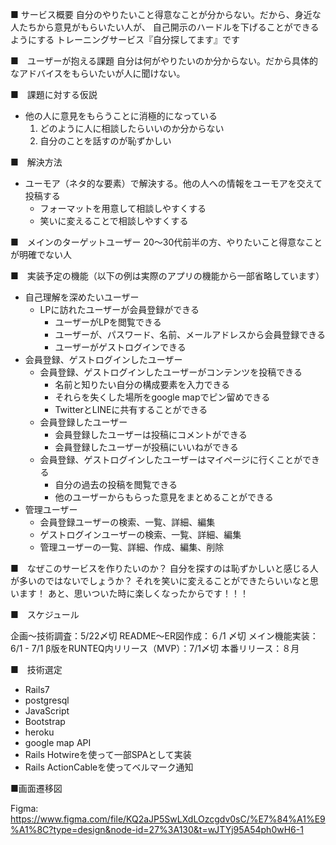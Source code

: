 ■ サービス概要
自分のやりたいこと得意なことが分からない。だから、身近な人たちから意見がもらいたい人が、
自己開示のハードルを下げることができるようにする
トレーニングサービス『自分探してます』です

■　ユーザーが抱える課題
自分は何がやりたいのか分からない。だから具体的なアドバイスをもらいたいが人に聞けない。

■　課題に対する仮説
- 他の人に意見をもらうことに消極的になっている
  1. どのように人に相談したらいいのか分からない
  2. 自分のことを話すのが恥ずかしい

■　解決方法
- ユーモア（ネタ的な要素）で解決する。他の人への情報をユーモアを交えて投稿する
  - フォーマットを用意して相談しやすくする
  - 笑いに変えることで相談しやすくする

■　メインのターゲットユーザー
20〜30代前半の方、やりたいこと得意なことが明確でない人

■　実装予定の機能（以下の例は実際のアプリの機能から一部省略しています）
- 自己理解を深めたいユーザー
    - LPに訪れたユーザーが会員登録ができる
       - ユーザーがLPを閲覧できる
       - ユーザーが、パスワード、名前、メールアドレスから会員登録できる
       - ユーザーがゲストログインできる
- 会員登録、ゲストログインしたユーザー
    - 会員登録、ゲストログインしたユーザーがコンテンツを投稿できる
       - 名前と知りたい自分の構成要素を入力できる
       - それらを失くした場所をgoogle mapでピン留めできる
       - TwitterとLINEに共有することができる
    - 会員登録したユーザー
       - 会員登録したユーザーは投稿にコメントができる
       - 会員登録したユーザーが投稿にいいねができる
    - 会員登録、ゲストログインしたユーザーはマイページに行くことができる
       - 自分の過去の投稿を閲覧できる
       - 他のユーザーからもらった意見をまとめることができる
- 管理ユーザー
    - 会員登録ユーザーの検索、一覧、詳細、編集
    - ゲストログインユーザーの検索、一覧、詳細、編集
    - 管理ユーザーの一覧、詳細、作成、編集、削除

■　なぜこのサービスを作りたいのか？
自分を探すのは恥ずかしいと感じる人が多いのではないでしょうか？
それを笑いに変えることができたらいいなと思います！
あと、思いついた時に楽しくなったからです！！！

■　スケジュール

企画〜技術調査：5/22〆切
README〜ER図作成：６/1 〆切
メイン機能実装：6/1 - 7/1
β版をRUNTEQ内リリース（MVP）：7/1〆切
本番リリース：８月

■　技術選定
- Rails7
- postgresql
- JavaScript
- Bootstrap
- heroku
- google map API
- Rails Hotwireを使って一部SPAとして実装
- Rails ActionCableを使ってベルマーク通知

■画面遷移図

Figma: https://www.figma.com/file/KQ2aJP5SwLXdLOzcgdv0sC/%E7%84%A1%E9%A1%8C?type=design&node-id=27%3A130&t=wJTYj95A54ph0wH6-1